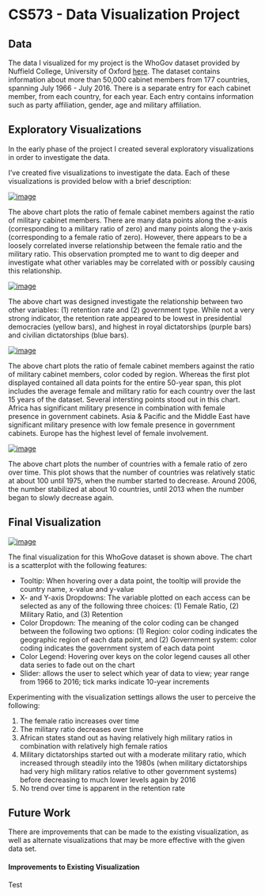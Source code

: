 # CS573 - Data Visualization Project

## Data

The data I visualized for my project is the WhoGov dataset provided by Nuffield College, University of Oxford [here](https://www.nuffield.ox.ac.uk/our-research/research-centres/nuffield-politics-research-centre/whogov/whogov-download-links/). The dataset contains information about more than 50,000 cabinet members from 177 countries, spanning July 1966 - July 2016. There is a separate entry for each cabinet member, from each country, for each year. Each entry contains information such as party affiliation, gender, age and military affiliation.

## Exploratory Visualizations

In the early phase of the project I created several exploratory visualizations in order to investigate the data. 

I’ve created five visualizations to investigate the data. Each of these visualizations is provided below with a brief description: 

[![image](https://user-images.githubusercontent.com/68825348/94755774-77f5e900-034a-11eb-9d5e-e123dd56edd7.png)](https://vizhub.com/reshayganfar/3452ae85ed284611b9f01ed085428735)

The above chart plots the ratio of female cabinet members against the ratio of military cabinet members. There are many data points along the x-axis (corresponding to a military ratio of zero) and many points along the y-axis (corresponding to a female ratio of zero). However, there appears to be a loosely correlated inverse relationship between the female ratio and the military ratio. This observation prompted me to want to dig deeper and investigate what other variables may be correlated with or possibly causing this relationship. 

[![image](https://user-images.githubusercontent.com/68825348/94756050-4af60600-034b-11eb-98c4-1fd69bb16c0b.png)](https://vizhub.com/reshayganfar/e72e753d5ff34c23bff7466351e5c12b)

The above chart was designed investigate the relationship between two other variables: (1) retention rate and (2) government type. While not a very strong indicator, the retention rate appeared to be lowest in presidential democracies (yellow bars), and highest in royal dictatorships (purple bars) and civilian dictatorships (blue bars). 

[![image](https://user-images.githubusercontent.com/68825348/95390738-b2133d80-08aa-11eb-891c-559aae692182.png)](https://vizhub.com/reshayganfar/f6bf28624809495f92feeafbe4b681cd)

The above chart plots the ratio of female cabinet members against the ratio of military cabinet members, color coded by region. Whereas the first plot displayed contained all data points for the entire 50-year span, this plot includes the average female and military ratio for each country over the last 15 years of the dataset. Several intersting points stood out in this chart. Africa has significant military presence in combination with female presence in government cabinets. Asia & Pacific and the Middle East have significant military presence with low female presence in government cabinets. Europe has the highest level of female involvement.

[![image](https://user-images.githubusercontent.com/68825348/98069025-acaa0400-1e12-11eb-8df0-276d8b49b2e7.png)](https://vizhub.com/reshayganfar/eeb9a18afdb04b79a81d38f7e7490aa9?mode=full)

The above chart plots the number of countries with a female ratio of zero over time. This plot shows that the number of countries was relatively static at about 100 until 1975, when the number started to decrease. Around 2006, the number stabilized at about 10 countries, until 2013 when the number began to slowly decrease again. 

## Final Visualization

[![image](https://user-images.githubusercontent.com/68825348/98069325-54273680-1e13-11eb-81a5-18693e57bd43.png)](https://vizhub.com/reshayganfar/ab6dbca1e3d84f8da96c3caf48b634cb?mode=full)

The final visualization for this WhoGove dataset is shown above. The chart is a scatterplot with the following features: 
* Tooltip: When hovering over a data point, the tooltip will provide the country name, x-value and y-value
* X- and Y-axis Dropdowns: The variable plotted on each access can be selected as any of the following three choices: (1) Female Ratio, (2) Military Ratio, and (3) Retention
* Color Dropdown: The meaning of the color coding can be changed between the following two options: (1) Region: color coding indicates the geographic region of each data point, and (2) Government system: color coding indicates the government system of each data point
* Color Legend: Hovering over keys on the color legend causes all other data series to fade out on the chart
* Slider: allows the user to select which year of data to view; year range from 1966 to 2016; tick marks indicate 10-year increments

Experimenting with the visualization settings allows the user to perceive the following: 
1) The female ratio increases over time
2) The military ratio decreases over time
3) African states stand out as having relatively high military ratios in combination with relatively high female ratios
4) Military dictatorships started out with a moderate military ratio, which increased through steadily into the 1980s (when military dictatorships had very high military ratios relative to other government systems) before decreasing to much lower levels again by 2016
5) No trend over time is apparent in the retention rate 

## Future Work

There are improvements that can be made to the existing visualization, as well as alternate visualizations that may be more effective with the given data set. 

#### Improvements to Existing Visualization

Test
